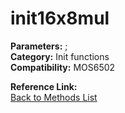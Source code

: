 # init16x8mul

**Parameters:** ;  
**Category:** Init functions  
**Compatibility:** MOS6502  

**Reference Link:**  
[Back to Methods List](../../SUMMARY.md)
